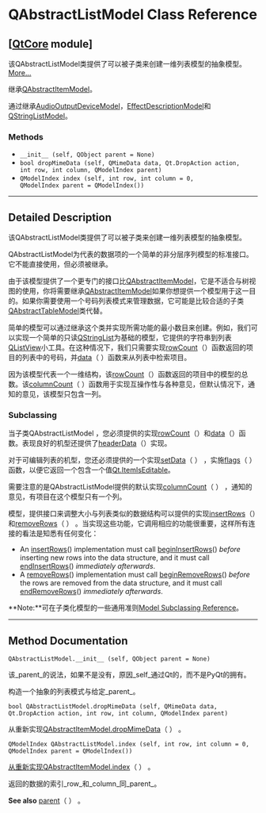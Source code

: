 # QAbstractListModel Class Reference

## [[QtCore](index.htm) module]

该QAbstractListModel类提供了可以被子类来创建一维列表模型的抽象模型。[More...](#details)

继承[QAbstractItemModel](qabstractitemmodel.html)。

通过继承[AudioOutputDeviceModel](index.htm)，[EffectDescriptionModel](index.htm)和[QStringListModel](qstringlistmodel.html)。

### Methods

*   `__init__ (self, QObject parent = None)`
*   `bool dropMimeData (self, QMimeData data, Qt.DropAction action, int row, int column, QModelIndex parent)`
*   `QModelIndex index (self, int row, int column = 0, QModelIndex parent = QModelIndex())`

* * *

## Detailed Description

该QAbstractListModel类提供了可以被子类来创建一维列表模型的抽象模型。

QAbstractListModel为代表的数据项的一个简单的非分层序列模型的标准接口。它不能直接使用，但必须被继承。

由于该模型提供了一个更专门的接口比[QAbstractItemModel](qabstractitemmodel.html)，它是不适合与树视图的使用，你将需要继承[QAbstractItemModel](qabstractitemmodel.html)如果你想提供一个模型用于这一目的。如果你需要使用一个号码列表模式来管理数据，它可能是比较合适的子类[QAbstractTableModel](qabstracttablemodel.html)类代替。

简单的模型可以通过继承这个类并实现所需功能的最小数目来创建。例如，我们可以实现一个简单的只读[QStringList](qstringlist.html)为基础的模型，它提供的字符串到列表[QListView](qlistview.html)小工具。在这种情况下，我们只需要实现[rowCount](qabstractitemmodel.html#rowCount)（）函数返回的项目的列表中的号码，并[data](qabstractitemmodel.html#data)（ ）函数来从列表中检索项目。

因为该模型代表一个一维结构，该[rowCount](qabstractitemmodel.html#rowCount)（）函数返回的项目中的模型的总数。该[columnCount](qabstractitemmodel.html#columnCount)（ ）函数用于实现互操作性与各种意见，但默认情况下，通知的意见，该模型只包含一列。

### Subclassing

当子类QAbstractListModel ，您必须提供的实现[rowCount](qabstractitemmodel.html#rowCount)（）和[data](qabstractitemmodel.html#data)（）函数。表现良好的机型还提供了[headerData](qabstractitemmodel.html#headerData)（）实现。

对于可编辑列表的机型，您还必须提供的一个实现[setData](qabstractitemmodel.html#setData)（ ） ，实施[flags](qabstractitemmodel.html#flags)（ ）函数，以便它返回一个包含一个值[Qt.ItemIsEditable](qt.html#ItemFlag-enum)。

需要注意的是QAbstractListModel提供的默认实现[columnCount](qabstractitemmodel.html#columnCount)（ ） ，通知的意见，有项目在这个模型只有一个列。

模型，提供接口来调整大小与列表类似的数据结构可以提供的实现[insertRows](qabstractitemmodel.html#insertRows)（）和[removeRows](qabstractitemmodel.html#removeRows)（ ） 。当实现这些功能，它调用相应的功能很重要，这样所有连接的看法是知悉有任何变化：

*   An [insertRows](qabstractitemmodel.html#insertRows)() implementation must call [beginInsertRows](qabstractitemmodel.html#beginInsertRows)() _before_ inserting new rows into the data structure, and it must call [endInsertRows](qabstractitemmodel.html#endInsertRows)() _immediately afterwards_.
*   A [removeRows](qabstractitemmodel.html#removeRows)() implementation must call [beginRemoveRows](qabstractitemmodel.html#beginRemoveRows)() _before_ the rows are removed from the data structure, and it must call [endRemoveRows](qabstractitemmodel.html#endRemoveRows)() _immediately afterwards_.

**Note:**可在子类化模型的一些通用准则[Model Subclassing Reference](index.htm#model-subclassing-reference)。

* * *

## Method Documentation

```
QAbstractListModel.__init__ (self, QObject parent = None)
```

该_parent_的说法，如果不是没有，原因_self_通过Qt的，而不是PyQt的拥有。

构造一个抽象的列表模式与给定_parent_。

```
bool QAbstractListModel.dropMimeData (self, QMimeData data, Qt.DropAction action, int row, int column, QModelIndex parent)
```

从重新实现[QAbstractItemModel.dropMimeData](qabstractitemmodel.html#dropMimeData)（ ） 。

```
QModelIndex QAbstractListModel.index (self, int row, int column = 0, QModelIndex parent = QModelIndex())
```

[](qmodelindex.html)

[从重新实现](qmodelindex.html)[QAbstractItemModel.index](qabstractitemmodel.html#index)（ ） 。

返回的数据的索引_row_和_column_同_parent_。

**See also** [parent](qabstractitemmodel.html#parent)（ ） 。